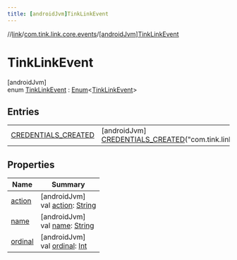 ```yaml
---
title: [androidJvm]TinkLinkEvent
---
```

//[link](../../../index.html)/[com.tink.link.core.events](../index.html)/[[androidJvm]TinkLinkEvent](index.html)



# TinkLinkEvent



[androidJvm]\
enum [TinkLinkEvent](index.html) : [Enum](https://kotlinlang.org/api/latest/jvm/stdlib/kotlin/-enum/index.html)&lt;[TinkLinkEvent](index.html)&gt;



## Entries


| | |
|---|---|
| [CREDENTIALS_CREATED](-c-r-e-d-e-n-t-i-a-l-s_-c-r-e-a-t-e-d/index.html) | [androidJvm]<br>[CREDENTIALS_CREATED](-c-r-e-d-e-n-t-i-a-l-s_-c-r-e-a-t-e-d/index.html)(&quot;com.tink.link.CREDENTIALS_CREATED&quot;) |


## Properties


| Name | Summary |
|---|---|
| [action](action.html) | [androidJvm]<br>val [action](action.html): [String](https://kotlinlang.org/api/latest/jvm/stdlib/kotlin/-string/index.html) |
| [name](../../com.tink.service.network/[android-jvm]-sdk-client/-t-i-n-k_-l-i-n-k/index.html#-372974862%2FProperties%2F-812656150) | [androidJvm]<br>val [name](../../com.tink.service.network/[android-jvm]-sdk-client/-t-i-n-k_-l-i-n-k/index.html#-372974862%2FProperties%2F-812656150): [String](https://kotlinlang.org/api/latest/jvm/stdlib/kotlin/-string/index.html) |
| [ordinal](../../com.tink.service.network/[android-jvm]-sdk-client/-t-i-n-k_-l-i-n-k/index.html#-739389684%2FProperties%2F-812656150) | [androidJvm]<br>val [ordinal](../../com.tink.service.network/[android-jvm]-sdk-client/-t-i-n-k_-l-i-n-k/index.html#-739389684%2FProperties%2F-812656150): [Int](https://kotlinlang.org/api/latest/jvm/stdlib/kotlin/-int/index.html) |

